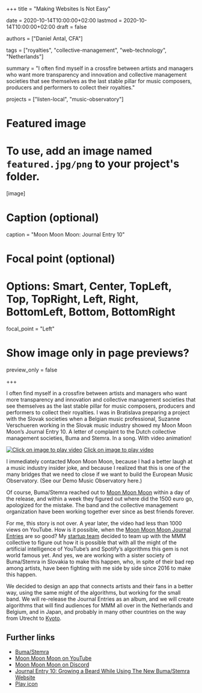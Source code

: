+++
title = "Making Websites Is Not Easy"

date = 2020-10-14T10:00:00+02:00
lastmod = 2020-10-14T10:00:00+02:00
draft = false

authors = ["Daniel Antal, CFA"]

tags = ["royalties", "collective-management", "web-technology", "Netherlands"]

summary = "I often find myself in a crossfire between artists and managers who want more transparency and innovation and collective management societies that see themselves as the last stable pillar for music composers, producers and performers to collect their royalties."

projects = ["listen-local", "music-observatory"]

# Featured image
# To use, add an image named `featured.jpg/png` to your project's folder. 
[image]
  # Caption (optional)
  caption = "Moon Moon Moon: Journal Entry 10"

  # Focal point (optional)
  # Options: Smart, Center, TopLeft, Top, TopRight, Left, Right, BottomLeft, Bottom, BottomRight
  focal_point = "Left"

  # Show image only in page previews?
  preview_only = false

+++

I often find myself in a crossfire between artists and managers who want more transparency and innovation and collective management societies that see themselves as the last stable pillar for music composers, producers and performers to collect their royalties. I was in Bratislava preparing a project with the Slovak societies when a Belgian music professional, Suzanne Verschueren working in the Slovak music industry showed my Moon Moon Moon’s Journal Entry 10. A letter of complaint to the Dutch collective management societies, Buma and Stemra. In a song.  With video animation!

[![Click on image to play video](https://dataandlyrics.com/post/2020-10-14-making_websites/playjournal10.png)](https://www.youtube.com/watch?v=UtaEKUy6KGE)
[Click on image to play video](https://www.youtube.com/watch?v=UtaEKUy6KGE)

I immediately contacted Moon Moon Moon, because I had a better laugh at a music industry insider joke, and because I realized that this is one of the many bridges that we need to close if we want to build the European Music Observatory. (See our Demo Music Observatory here.)

Of course, Buma/Stemra reached out to [Moon Moon Moon](https://www.facebook.com/moonmoonmoontheband) within a day of the release, and within a week they figured out where did the 1500 euro go, apologized for the mistake. The band and the collective management organization have been working together ever since as best friends forever.

For me, this story is not over.  A year later, the video had less than 1000 views on YouTube.  How is it possible, when the [Moon Moon Moon Journal Entries](https://www.youtube.com/playlist?list=PLA58ktFjlFijWiHTbTju4-OnswRmjKTC9) are so good?  My [startup team](https://dataobservatory.eu/team/) decided to team up with the MMM collective to figure out how it is possible that with all the might of the artificial intelligence of YouTube’s and Spotify’s algorithms this gem is not world famous yet.  And yes, we are working with a sister society of Buma/Stemra in Slovakia to make this happen, who, in spite of their bad rep among artists, have been fighting with me side by side since 2016 to make this happen.

We decided to design an app that connects artists and their fans in a better way, using the same might of the algorithms, but working for the small band.  We will re-release the Journal Entries as an album, and we will create algorithms that will find audiences for MMM all over in the Netherlands and Belgium, and in Japan, and probably in many other countries on the way from Utrecht to [Kyoto](https://www.youtube.com/watch?v=Tw0zYd0eIlk).


## Further links

* [Buma/Stemra](https://www.bumastemra.nl/en/)
* [Moon Moon Moon on YouTube](https://www.youtube.com/moonmoonmoon)
* [Moon Moon Moon on Discord](https://discord.com/invite/v3upRs7?fbclid=IwAR04uKn_1TurL6cZArdwMigw9BDXpVqp9AXL3W12U94a69SeobDBT6jCbSo)
* [Journal Entry 10: Growing a Beard While Using The New Buma/Stemra Website](https://www.youtube.com/watch?v=UtaEKUy6KGE)
* [Play icon](https://icons8.com/icons/set/play)